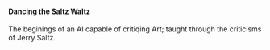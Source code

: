 #### Dancing the Saltz Waltz

The beginings of an AI capable of critiqing Art; taught through the criticisms of Jerry Saltz.

